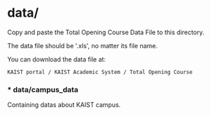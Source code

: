 # data/

Copy and paste the Total Opening Course Data File to this directory.

The data file should be '.xls', no matter its file name.

You can download the data file at:

    KAIST portal / KAIST Academic System / Total Opening Course



### * data/campus_data

Containing datas about KAIST campus.